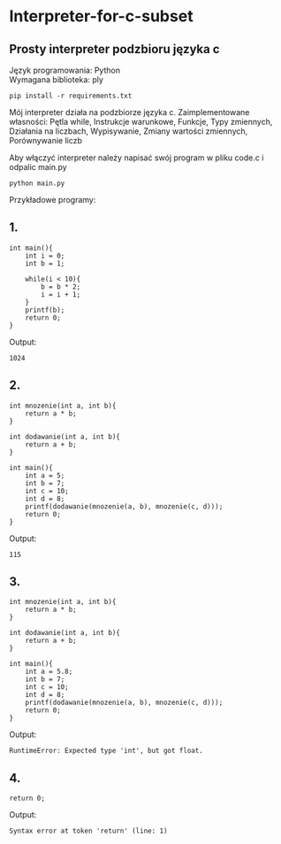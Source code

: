 # Interpreter-for-c-subset

## Prosty interpreter podzbioru języka c
Język programowania: Python\
Wymagana biblioteka: ply
```
pip install -r requirements.txt
```

Mój interpreter działa na podzbiorze języka c.
Zaimplementowane własności:
Pętla while,
Instrukcje warunkowe,
Funkcje,
Typy zmiennych,
Działania na liczbach,
Wypisywanie,
Zmiany wartości zmiennych,
Porównywanie liczb

Aby włączyć interpreter należy napisać swój program w pliku code.c i odpalic main.py
```
python main.py
```

Przykładowe programy:
## 1.
```
int main(){
    int i = 0;
    int b = 1;

    while(i < 10){
        b = b * 2;
        i = i + 1;
    }
    printf(b);
    return 0;
}
```
Output:
```
1024
```
## 2.

```
int mnozenie(int a, int b){
    return a * b;
}

int dodawanie(int a, int b){
    return a + b;
}

int main(){
    int a = 5;
    int b = 7;
    int c = 10;
    int d = 8;
    printf(dodawanie(mnozenie(a, b), mnozenie(c, d)));
    return 0;
}
```
Output:
```
115
```

## 3.

```
int mnozenie(int a, int b){
    return a * b;
}

int dodawanie(int a, int b){
    return a + b;
}

int main(){
    int a = 5.8;
    int b = 7;
    int c = 10;
    int d = 8;
    printf(dodawanie(mnozenie(a, b), mnozenie(c, d)));
    return 0;
}
```
Output:
```
RuntimeError: Expected type 'int', but got float.
```

## 4.
```
return 0;
```
Output:
```
Syntax error at token 'return' (line: 1)
```





